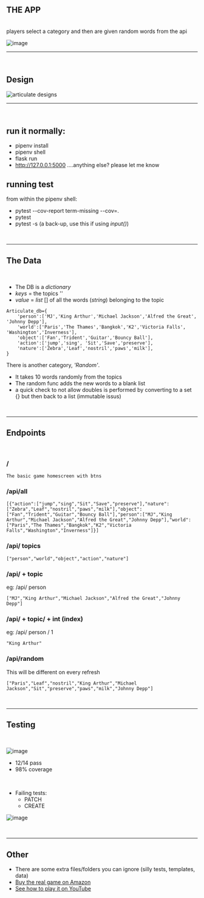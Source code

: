 ## THE APP
<br>
players select a category and then are given random words from the api

![image](https://user-images.githubusercontent.com/91187363/178157523-b23b3a6f-2822-4c87-877b-937dd7089738.png)


<hr>
<br>

## Design

![articulate designs](https://user-images.githubusercontent.com/91187363/178157572-b768a5c2-2643-44a1-9189-f6d742cb6647.png)

<hr>
<br>

## run it normally:
- pipenv install
- pipenv shell
- flask run
- http://127.0.0.1:5000 
....anything else? please let me know


## running test
from within the pipenv shell:
- pytest --cov-report term-missing --cov=.
- pytest 
- pytest -s (a back-up, use this if using *input()*)

<br>
<hr>

## The Data

<br>

- The DB is a *dictionary*
- *keys* = the topics ''
- *value* = *list* [] of all the words (*string*) belonging to the topic
```
Articulate_db={
    'person':['MJ','King Arthur','Michael Jackson','Alfred the Great', 'Johnny Depp'],
    'world':['Paris','The Thames','Bangkok','K2','Victoria Falls', 'Washington','Inverness'],
    'object':['Fan','Trident','Guitar','Bouncy Ball'],
    'action':['jump','sing', 'Sit','Save','preserve'],
    'nature':['Zebra','Leaf','nostril','paws','milk'], 
}
```

There is another category, *'Random'*. 
- It takes 10 words randomly from the topics
- The random func adds the new words to a blank list 
- a quick check to not allow doubles is performed by converting to a set {} but then back to a list (immutable issus)


<br>
<hr>

## Endpoints

<br>


### /
```
The basic game homescreen with btns
```

### /api/all
```
[{"action":["jump","sing","Sit","Save","preserve"],"nature":["Zebra","Leaf","nostril","paws","milk"],"object":["Fan","Trident","Guitar","Bouncy Ball"],"person":["MJ","King Arthur","Michael Jackson","Alfred the Great","Johnny Depp"],"world":["Paris","The Thames","Bangkok","K2","Victoria Falls","Washington","Inverness"]}]
```

### /api/ topics
```
["person","world","object","action","nature"]
```
### /api/ + topic
eg: /api/ person
```
["MJ","King Arthur","Michael Jackson","Alfred the Great","Johnny Depp"]
```
### /api/ + topic/ + int (index)
eg: /api/ person / 1
```
"King Arthur"
```

### /api/random
This will be different on every refresh
```
["Paris","Leaf","nostril","King Arthur","Michael Jackson","Sit","preserve","paws","milk","Johnny Depp"]
```


<br>
<hr>

## Testing

<br>

![image](https://user-images.githubusercontent.com/91187363/178158080-13334f41-d489-4a4a-8fc6-cf43b35a577e.png)

- 12/14 pass
- 98% coverage

<br>

- Failing tests:
    - PATCH
    - CREATE

![image](https://user-images.githubusercontent.com/91187363/178158063-c64ed096-d0a4-4eb8-914b-23840d64e8ef.png)


<br>
<hr>

## Other
- There are some extra files/folders you can ignore (silly tests, templates, data)
- [Buy the real game on Amazon](https://www.amazon.co.uk/Drumond-Park-Articulate-Family-Board/dp/B00006L99R/ref=sr_1_1_sspa?keywords=articulate+board+games&qid=1657478045&sr=8-1-spons&psc=1&spLa=ZW5jcnlwdGVkUXVhbGlmaWVyPUFPR0M0NThWOFkxMUwmZW5jcnlwdGVkSWQ9QTA5ODMwODYzT0xYWldLS0lVRjJKJmVuY3J5cHRlZEFkSWQ9QTAzMDM3MTkzN1lQNlY0MkZOSFFZJndpZGdldE5hbWU9c3BfYXRmJmFjdGlvbj1jbGlja1JlZGlyZWN0JmRvTm90TG9nQ2xpY2s9dHJ1ZQ==)
- [See how to play it on YouTube](https://www.youtube.com/watch?time_continue=135&v=xXMsP99edmY&feature=emb_logo)
